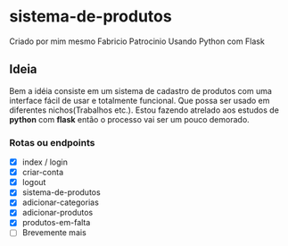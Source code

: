 # sistema-de-produtos
Criado por mim mesmo Fabricio Patrocinio
Usando Python com Flask

## Ideia
Bem a idéia consiste em um sistema de cadastro de produtos com uma interface fácil de usar e totalmente funcional. Que possa ser usado em diferentes nichos(Trabalhos etc.). Estou fazendo atrelado aos estudos de **python** com **flask** então o processo vai ser um pouco demorado.


### Rotas ou endpoints
- [x] index / login
- [x] criar-conta
- [x] logout
- [x] sistema-de-produtos
- [x] adicionar-categorias
- [x] adicionar-produtos
- [x] produtos-em-falta
- [ ] Brevemente mais
